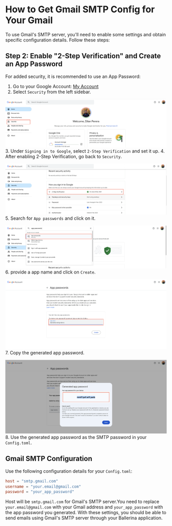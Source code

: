 # How to Get Gmail SMTP Config for Your Gmail

To use Gmail's SMTP server, you'll need to enable some settings and obtain specific configuration details. Follow these steps:

## Step 2: Enable "2-Step Verification" and Create an App Password

For added security, it is recommended to use an App Password:

1. Go to your Google Account: [My Account](https://myaccount.google.com/)
2. Select `Security` from the left sidebar.

![My Account](/resources/doc-images/account.png)
3. Under `Signing in to Google`, select `2-Step Verification` and set it up.
4. After enabling 2-Step Verification, go back to `Security`.

![2-Step Verification](/resources/doc-images/2factor.png)
5. Search for `App passwords` and click on it.

![App Passwords](/resources/doc-images/app-passswords.png)
6. provide a app name and click on `Create`.

![Generate App Password](/resources/doc-images/app-name.png)
7. Copy the generated app password.

![Copy App Password](/resources/doc-images/password.png)
8. Use the generated app password as the SMTP password in your `Config.toml`.

## Gmail SMTP Configuration

Use the following configuration details for your `Config.toml`:

```toml
host = "smtp.gmail.com"
username = "your.email@gmail.com"
password = "your_app_password"
```

Host will be `smtp.gmail.com` for Gmail's SMTP server.You need to replace `your.email@gmail.com` with your Gmail address and `your_app_password` with the app password you generated.
With these settings, you should be able to send emails using Gmail's SMTP server through your Ballerina application.
